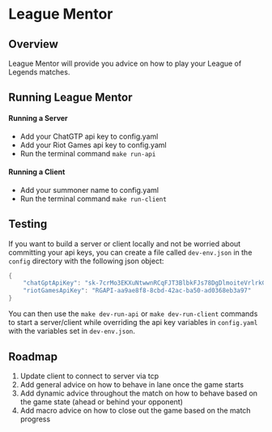 # League Mentor

## Overview
League Mentor will provide you advice on how to play your League of Legends matches. 

## Running League Mentor

#### Running a Server
- Add your ChatGTP api key to config.yaml
- Add your Riot Games api key to config.yaml
- Run the terminal command `make run-api`

#### Running a Client
- Add your summoner name to config.yaml
- Run the terminal command `make run-client`

## Testing
If you want to build a server or client locally and not be worried about committing your api keys, you can create a file called `dev-env.json` in the `config` directory with the following json object:
```go
{
    "chatGptApiKey": "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",
    "riotGamesApiKey": "RGAPI-aa9ae8f8-8cbd-42ac-ba50-ad0368eb3a97"
}
```
You can then use the `make dev-run-api` or `make dev-run-client` commands to start a server/client while overriding the api key variables in `config.yaml` with the variables set in `dev-env.json`.


## Roadmap
1. Update client to connect to server via tcp
2. Add general advice on how to behave in lane once the game starts
3. Add dynamic advice throughout the match on how to behave based on the game state (ahead or behind your opponent)
4. Add macro advice on how to close out the game based on the match progress